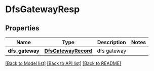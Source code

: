 # DfsGatewayResp

## Properties
Name | Type | Description | Notes
------------ | ------------- | ------------- | -------------
**dfs_gateway** | [**DfsGatewayRecord**](DfsGatewayRecord.md) | dfs gateway | 

[[Back to Model list]](../README.md#documentation-for-models) [[Back to API list]](../README.md#documentation-for-api-endpoints) [[Back to README]](../README.md)


